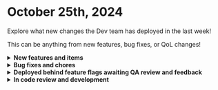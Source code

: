 # October 25th, 2024

Explore what new changes the Dev team has deployed in the last week!

This can be anything from new features, bug fixes, or QoL changes!

<details>

<summary><strong>New features and items</strong></summary>

* Added the ability to override App themes using org variables in App Builder
* Multi-player workflows V1 (staged rollout, currently 10%)
* Synnex Australia integration
 
</details>

<details>

<summary><strong>Bug fixes and chores</strong></summary>

* Fixed a bug with saving new actions in Custom Integrations v2
* Fixed a bug causing frontend to crash when deleting components or opening the page navigator when using page templates in App Builder
* Fixed a bug that was causing obsfucated integration secrets to be stored to the database when re-saving an integration configuration
* Fixed a bug with github webhook creation actions discovered during QA testing

</details>

<details>

<summary><strong>Deployed behind feature flags awaiting QA review and feedback</strong></summary>

* Bitdefender integration (QA review)
* Granular forms permissions (QA review)
* IT Portal integration (QA review)
* Cove integration (QA review)
* Github integration (QA Review)
* App Builder page export/import functionality (Staff review)

</details>

<details>

<summary><strong>In code review and development</strong></summary>

* Full App export/import (Code review)
* UI enhancements for Microsoft Cloud Bundle (Code review)
* Crushbank integration (Code review)
* Nodeware integration (Code review)
* SQL Database integration refactor (Code review)
* ConnectSecure v4 (In development)
* Pax8 Refactor (In development)

</details>
